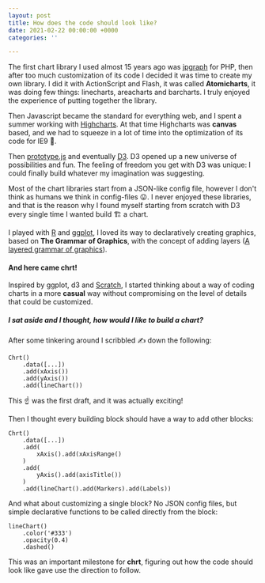 ```yaml
---
layout: post
title: How does the code should look like?
date: 2021-02-22 00:00:00 +0000
categories: ''

---
```

The first chart library I used almost 15 years ago was [jpgraph](https://jpgraph.net/) for PHP, then after too much customization of its code I decided it was time to create my own library. I did it with ActionScript and Flash, it was called **Atomicharts**, it was doing few things: linecharts, areacharts and barcharts. I truly enjoyed the experience of putting together the library.

Then Javascript became the standard for everything web, and I spent a summer working with [Highcharts](https://www.highcharts.com/). At that time Highcharts was **canvas** based, and we had to squeeze in a lot of time into the optimization of its code for IE9 🥶.

Then [prototype.js](http://prototypejs.org/) and eventually [D3](https://d3js.org/). D3 opened up a new universe of possibilities and fun. The feeling of freedom you get with D3 was unique: I could finally build whatever my imagination was suggesting.

Most of the chart libraries start from a JSON-like config file, however I don't think as humans we think in config-files 😛. I never enjoyed these libraries, and that is the reason why I found myself starting from scratch with D3 every single time I wanted build 🏗️ a chart.

I played with [R](https://www.r-project.org/) and [ggplot](https://ggplot2.tidyverse.org/), I loved its way to declaratively creating graphics, based on **The Grammar of Graphics**, with the concept of adding layers ([A layered grammar of graphics](http://vita.had.co.nz/papers/layered-grammar.html)).

#### And here came **chrt**!

Inspired by ggplot, d3 and [Scratch](https://scratch.mit.edu/), I started thinking about a way of coding charts in a more **casual** way without compromising on the level of details that could be customized.

##### I sat aside and I thought, how would I like to build a chart?

After some tinkering around I scribbled ✍️ down the following:

    Chrt()
        .data([...])
        .add(xAxis())
        .add(yAxis())
        .add(lineChart())

This ☝️ was the first draft, and it was actually exciting!

Then I thought every building block should have a way to add other blocks:

    Chrt()
        .data([...])
        .add(
            xAxis().add(xAxisRange()
        )
        .add(
            yAxis().add(axisTitle())
        )
        .add(lineChart().add(Markers).add(Labels))

And what about customizing a single block? No JSON config files, but simple declarative functions to be called directly from the block:

    lineChart()
        .color('#333')
        .opacity(0.4)
        .dashed()

This was an important milestone for **chrt**, figuring out how the code should look like gave use the direction to follow.